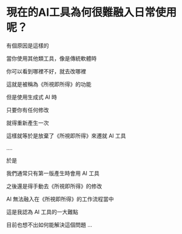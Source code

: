 # 現在的AI工具為何很難融入日常使用呢？

有個原因是這樣的

當你使用其他類工具，像是傳統軟體時

你可以看到哪裡不好，就去改哪裡

這就是被稱為《所視即所得》的功能

但是使用生成式 AI 時

只要你有任何修改

就得重新產生一次

這樣就等於是放棄了《所視即所得》來遷就 AI 工具

....

於是

我們通常只有第一版產生時會用 AI 工具

之後還是得手動去《所視即所得》的修改

AI 無法融入在《所視即所得》的工作流程當中

這是我認為 AI 工具的一大難點

目前也想不出如何能解決這個問題 ...
